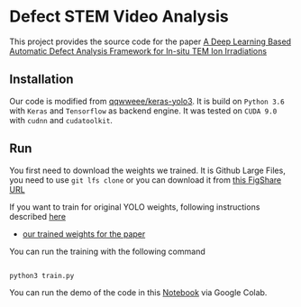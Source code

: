 # Defect STEM Video Analysis

This project provides the source code for the paper  [A Deep Learning Based Automatic Defect Analysis Framework for In-situ TEM Ion Irradiations]() 

## Installation

Our code is modified from [qqwweee/keras-yolo3](https://github.com/qqwweee/keras-yolo3). It is build on `Python 3.6` with `Keras` and `Tensorflow` as backend engine. It was tested on `CUDA 9.0` with `cudnn` and `cudatoolkit`.

## Run

You first need to download the weights we trained. It is Github Large Files, you need to use `git lfs clone` or you can download it from [this FigShare URL]()

If you want to train for original YOLO weights, following instructions described [here](https://github.com/uw-cmg/DefectSTEMVideoAnalysis/tree/master/codes)

* [our trained weights for the paper](https://github.com/uw-cmg/DefectSTEMVideoAnalysis/blob/master/codes/model_data/NicolaosVII.h5)

You can run the training with the following command

```

python3 train.py

```
You can run the demo of the code in this [Notebook](https://github.com/uw-cmg/DefectSTEMVideoAnalysis/blob/master/YOLODemo.ipynb) via Google Colab.

